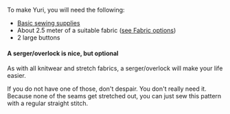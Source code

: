 To make Yuri, you will need the following:

*   [Basic sewing supplies](/docs/sewing/basic-sewing-supplies)
*   About 2.5 meter of a suitable fabric ([see Fabric options](/docs/patterns/yuri/fabric))
*   2 large buttons

<Note>

#### A serger/overlock is nice, but optional

As with all knitwear and stretch fabrics, a serger/overlock will make your life easier.

If you do not have one of those, don't despair. You don't really need it.
Because none of the seams get stretched out, you can just sew this pattern with a regular straight stitch.

</Note>
